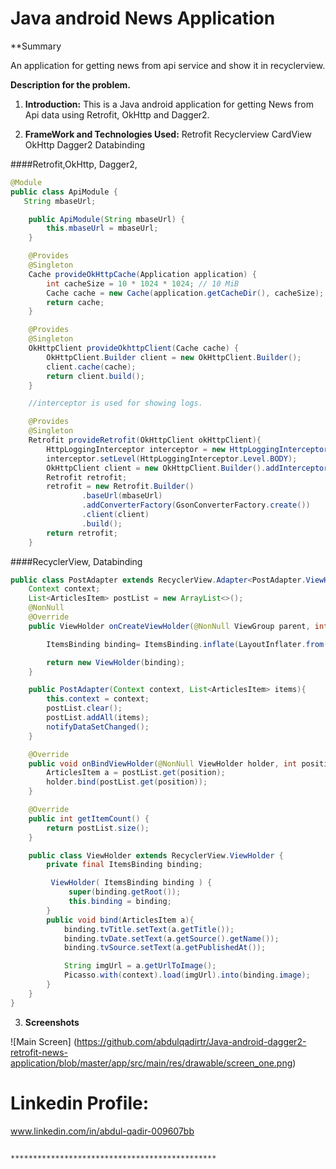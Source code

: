 # Java android News Application


**Summary

An application for getting news from api service and show it in recyclerview.


 **Description for the problem.**
 
 1. **Introduction:**
This is a Java android application for getting News from Api data using Retrofit, OkHttp and Dagger2.

 2. **FrameWork and Technologies Used:**
Retrofit
Recyclerview
CardView
OkHttp
Dagger2
Databinding


####Retrofit,OkHttp, Dagger2, 

```java
@Module
public class ApiModule {
   String mbaseUrl;

    public ApiModule(String mbaseUrl) {
        this.mbaseUrl = mbaseUrl;
    }

    @Provides
    @Singleton
    Cache provideOkHttpCache(Application application) {
        int cacheSize = 10 * 1024 * 1024; // 10 MiB
        Cache cache = new Cache(application.getCacheDir(), cacheSize);
        return cache;
    }

    @Provides
    @Singleton
    OkHttpClient provideOkhttpClient(Cache cache) {
        OkHttpClient.Builder client = new OkHttpClient.Builder();
        client.cache(cache);
        return client.build();
    }

    //interceptor is used for showing logs.

    @Provides
    @Singleton
    Retrofit provideRetrofit(OkHttpClient okHttpClient){
        HttpLoggingInterceptor interceptor = new HttpLoggingInterceptor();
        interceptor.setLevel(HttpLoggingInterceptor.Level.BODY);
        OkHttpClient client = new OkHttpClient.Builder().addInterceptor(interceptor).build();
        Retrofit retrofit;
        retrofit = new Retrofit.Builder()
                .baseUrl(mbaseUrl)
                .addConverterFactory(GsonConverterFactory.create())
                .client(client)
                .build();
        return retrofit;
    }

```



####RecyclerView, Databinding

```java
public class PostAdapter extends RecyclerView.Adapter<PostAdapter.ViewHolder> {
    Context context;
    List<ArticlesItem> postList = new ArrayList<>();
    @NonNull
    @Override
    public ViewHolder onCreateViewHolder(@NonNull ViewGroup parent, int viewType) {

        ItemsBinding binding= ItemsBinding.inflate(LayoutInflater.from(parent.getContext()), parent, false);

        return new ViewHolder(binding);
    }

    public PostAdapter(Context context, List<ArticlesItem> items){
        this.context = context;
        postList.clear();
        postList.addAll(items);
        notifyDataSetChanged();
    }

    @Override
    public void onBindViewHolder(@NonNull ViewHolder holder, int position) {
        ArticlesItem a = postList.get(position);
        holder.bind(postList.get(position));
    }

    @Override
    public int getItemCount() {
        return postList.size();
    }

    public class ViewHolder extends RecyclerView.ViewHolder {
        private final ItemsBinding binding;

         ViewHolder( ItemsBinding binding ) {
             super(binding.getRoot());
             this.binding = binding;
        }
        public void bind(ArticlesItem a){
            binding.tvTitle.setText(a.getTitle());
            binding.tvDate.setText(a.getSource().getName());
            binding.tvSource.setText(a.getPublishedAt());

            String imgUrl = a.getUrlToImage();
            Picasso.with(context).load(imgUrl).into(binding.image);
        }
    }
}

```
                         
3. **Screenshots**

![Main Screen]
(https://github.com/abdulqadirtr/Java-android-dagger2-retrofit-news-application/blob/master/app/src/main/res/drawable/screen_one.png)


 # Linkedin Profile:
 www.linkedin.com/in/abdul-qadir-009607bb
 
 
                               **********************************************
 

